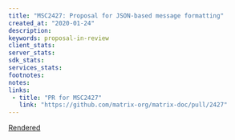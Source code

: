 ```yaml
---
title: "MSC2427: Proposal for JSON-based message formatting"
created_at: "2020-01-24"
description:
keywords: proposal-in-review
client_stats:
server_stats:
sdk_stats:
services_stats:
footnotes:
notes:
links:
 - title: "PR for MSC2427"
   link: "https://github.com/matrix-org/matrix-doc/pull/2427"
---
```

[Rendered](https://github.com/tulir/matrix-doc/blob/formatting-entities/proposals/2427-json-based-message-formatting.md)
